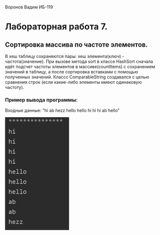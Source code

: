 Воронов Вадим ИБ-119
# Лабораторная работа 7.
## Сортировка массива по частоте элементов.
В хеш таблицу сохраняются пары: хеш элемента(ключ) - частота(значение).
При вызове метода sort в классе HashSort сначала идёт подсчет частоты элементов в массиве(countItems) с сохранением значений в таблицу, а после сортировка вставками с помощью полученных значений.
Классс ComparableString создавался с целью сравнения строк (если какие-либо элементы имеют одинаковую частоту).

### Пример вывода программы:
Входные данные: "hi ab hezz hello hello hi hi hi ab hello"

![IMG](example.png)
